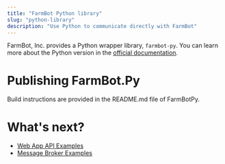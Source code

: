 ```yaml
---
title: "FarmBot Python library"
slug: "python-library"
description: "Use Python to communicate directly with FarmBot"
---
```


FarmBot, Inc. provides a Python wrapper library, `farmbot-py`. You can learn more about the Python version in the [official documentation](https://github.com/FarmBot/farmbot-py).

# Publishing FarmBot.Py

Build instructions are provided in the README.md file of FarmBotPy.

# What's next?

 * [Web App API Examples](../python/web-app-api-examples.md)
 * [Message Broker Examples](../python/message-broker-examples.md)
